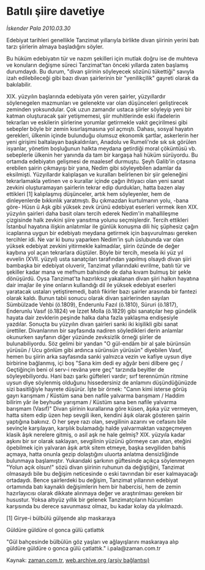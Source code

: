 # Batılı şiire davetiye

*İskender Pala 2010.03.30*

<td class="columnist-detail">
<p>Edebiyat tarihleri genellikle Tanzimat yıllarıyla birlikte divan şiirinin yerini batı tarzı şiirlerin almaya başladığını söyler.</p>
<p>
<div id="haberMetinDiv">
<p>Bu hüküm edebiyatın tür ve nazım şekilleri için mutlak doğru ise de muhteva ve konuların değişme süreci Tanzimat'tan önceki yıllarda zaten başlamış durumdaydı. Bu durum, "divan şiirinin söyleyecek sözünü tükettiği" savıyla izah edilebileceği gibi bazı divan şairlerinin bir "yenilikçilik" gayreti olarak da bakılabilir. 
<p>XIX. yüzyılın başlarında edebiyata yön veren şairler, yüzyıllardır söylenegelen mazmunları ve gelenekte var olan düşünceleri geliştirecek zeminden yoksundular. Çok uzun zamandır ustaca şiirler söyleyip yeni bir katman oluşturacak şair yetişmemesi, şiir muhitlerinde eski ifadelerin tekrarları ve eskilerin şiirlerine yorumlar getirmekle vakit geçirilmesi gibi sebepler böyle bir zemin kısırlaşmasına yol açmıştı. Dahası, sosyal hayatın gerekleri, ülkenin içinde bulunduğu olumsuz ekonomik şartlar, askerlerin her yeni girişimi baltalayan başkaldırıları, Anadolu ve Rumeli'nde sık sık görülen isyanlar, yönetim boşluğunun halkta meydana getirdiği moral çöküntüsü vb. sebeplerle ülkenin her yanında da tam bir kargaşa hali hüküm sürüyordu. Bu ortamda edebiyatın gelişmesi de maalesef durmuştu. Şeyh Galib'in çıtasına erebilen şairin çıkmayışı bir yana, Nedim gibi söyleyebilen adamlar da eksilmişti. Yüzyıllardır kalıplaşan ve kuralları belirlenen bir şiir geleneğini tekrarlamakla yetinen ve o kurallar içinde çağın ihtiyacı olan yeni sanat zevkini oluşturamayan şairlerin tekrar edip durdukları, hatta bazen alay ettikleri [1] kalıplaşmış düşünceler, artık hem söyleyenler, hem de dinleyenlerde bıkkınlık yaratmıştı. Bu çıkmazdan kurtulmanın yolu, -bana göre- Hüsn ü Aşk gibi yüksek zevk ürünü edebiyat eserleri vermek iken XIX. yüzyılın şairleri daha basit olanı tercih ederek Nedim'in mahallileşme çizgisinde halk zevkini şiire yansıtma yolunu seçmişlerdir. Tercih ettikleri İstanbul hayatına ilişkin anlatımlar ile günlük konuşma dili hiç şüphesiz çağın icaplarına uygun bir edebiyatı meydana getirmek için başvurulması gereken tercihler idi. Ne var ki bunu yaparken Nedim'in şuh üslubunda var olan yüksek edebiyat zevkini yitirmekle kalmadılar, şiirin özünde de değer kaybına yol açan tekrarlara düştüler. Böyle bir tercih, mesela iki yüz yıl evvelin (XVII. yüzyıl) usta sanatçıları tarafından yapılmış olsaydı divan şiiri bambaşka bir edebiyat oluverir, Tanzimat yıllarındaki evrilme, batılı tür ve şekiller kadar mana ve mefhum bahsinde de daha kıvam bulmuş bir şekle dönüşürdü. Oysa Tanzimat'ta hazırlıksız yakalanan divan şiiri halkın hayatına dair imajlar ile yine onların kullandığı dil ile yüksek edebiyat eserleri yaratacak ustaları yetiştiremedi, batılı fikirler bazı şairler arasında bir fantezi olarak kaldı. Bunun tabii sonucu olarak divan şairlerinden sayılan Sümbülzade Vehbi (ö.1809), Enderunlu Fazıl (ö.1810), Süruri (ö.1817), Enderunlu Vasıf (ö.1824) ve İzzet Molla (ö.1829) gibi sanatçılar hep gündelik hayata dair zevklerin peşinde halka daha fazla yaklaşma endişesiyle yazdılar. Sonuçta bu yüzyılın divan şairleri sanki iki kişilikli gibi sanat ürettiler. Divanlarının bir sayfasında nadiren söyledikleri derin anlamlar okunurken sayfanın diğer yüzünde zevksizlik örneği şiirler de bulunabiliyordu. Söz gelimi bir yandan "O gül-endâm bir al şale bürünsün yürüsün / Ucu gönlüm gibi ardınca sürünsün yürüsün" diyebilen Vasıf, hemen bu şiirin arka sayfasında sanki yalnızca vezin ve kafiye uysun diye birbirine bağlanmış, içi boş "Sana kim dedi ey ağyâr beni dilbere geç / Geçtiğinçin beni ol serv-i revâna yere geç" tarzında beyitler de söyleyebiliyordu. Hani bazı şarkı güfteleri vardır; sırf terennümün ritmine uysun diye söylenmiş olduğunu hissedersiniz de anlamını düşündüğünüzde sizi basitliğiyle hayrete düşürür. İşte bir örnek: "Canın kimi isterse görüş gayrı karışmam / Küstüm sana ben nafile yalvarma barışmam / Haddim bilirim yâr ile beyhude yarışmam / Küstüm sana ben nafile yalvarma barışmam (Vasıf)" Divan şiirinin kurallarına göre küsen, âşıka yüz vermeyen, hatta sitem edip üzen hep sevgili iken, kendini âşık olarak gösteren şairin yaptığına bakınız. O her şeye razı olan, sevgilinin azarını ve cefasını bile sevinçle karşılayan, karşılık bulamadığı halde yalvarmaktan vazgeçmeyen klasik âşık nerelere gitmiş, o asil aşk ne hale gelmiş? XIX. yüzyıla kadar aşkını bir sır olarak saklayan, sevgilinin yüzünü görmeye can atan, eteğini öpebilmek için yalvaran âşık artık sitem etmeye, başka sevgiliden bahis açmaya, hatta onunla gezip dolaştığını uluorta anlatma densizliğinde bulunmaya başlamıştır. Yukarıdaki şarkının güftesinde açıkça söylenmeyen "Yolun açık olsun!" sözü divan şiirinin ruhunun da değiştiğini, Tanzimat olmasaydı bile bu değişim neticesinde o eski tavrından bir eser kalmayacağı ortadaydı. Bence şairlerdeki bu değişim, Tanzimat yıllarının edebiyat ortamında batı kaynaklı değişimlerin hem bir habercisi, hem de zemin hazırlayıcısı olarak dikkate alınmaya değer ve araştırılması gereken bir husustur. Yoksa altıyüz yıllık bir gelenek Tanzimatçıların hücumları karşısında bu derece savunmasız olmaz, bu kadar kolay da yıkılmazdı.
<p>[1] Girye-i bülbülü gülşende alıp maskaraya
<p>Güldüre güldüre ol gonca gülü çatlattık
<p>"Gül bahçesinde bülbülün göz yaşları ve ağlayışlarını maskaraya alıp güldüre güldüre o gonca gülü çatlattık." i.pala@zaman.com.tr</p></p></p></p></p></div>
</p>
<a href="http://web.archive.org/web/20110107050032/mailto:i.pala@zaman.com.tr">
</a></td>

Kaynak: [zaman.com.tr](http://zaman.com.tr/yazar.do?yazino=967170), [web.archive.org (arşiv bağlantısı)](http://web.archive.org/web/20110107050032/http://www.zaman.com.tr/yazar.do?yazino=967170)
